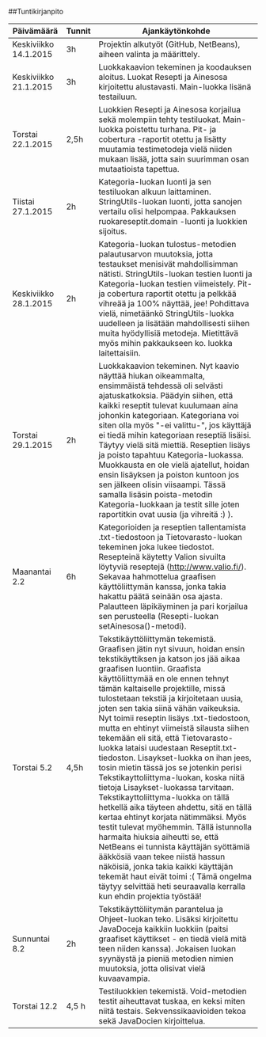 ##Tuntikirjanpito

Päivämäärä | Tunnit | Ajankäytönkohde
-----------|--------|----------------
Keskiviikko 14.1.2015 | 3h | Projektin alkutyöt (GitHub, NetBeans), aiheen valinta ja määrittely.
Keskiviikko 21.1.2015 | 3h | Luokkakaavion tekeminen ja koodauksen aloitus. Luokat Resepti ja Ainesosa kirjoitettu alustavasti. Main-luokka lisänä testailuun.
Torstai 22.1.2015 | 2,5h | Luokkien Resepti ja Ainesosa korjailua sekä molempiin tehty testiluokat. Main-luokka poistettu turhana. Pit- ja cobertura -raportit otettu ja lisätty muutamia testimetodeja vielä niiden mukaan lisää, jotta sain suurimman osan mutaatioista tapettua.
Tiistai 27.1.2015 | 2h | Kategoria-luokan luonti ja sen testiluokan alkuun laittaminen. StringUtils-luokan luonti, jotta sanojen vertailu olisi helpompaa. Pakkauksen ruokareseptit.domain -luonti ja luokkien sijoitus.
Keskiviikko 28.1.2015 | 2h | Kategoria-luokan tulostus-metodien palautusarvon muutoksia, jotta testaukset menisivät mahdollisimman nätisti. StringUtils-luokan testien luonti ja Kategoria-luokan testien viimeistely. Pit- ja cobertura raportit otettu ja pelkkää vihreää ja 100% näyttää, jee! Pohdittava vielä, nimetäänkö StringUtils-luokka uudelleen ja lisätään mahdollisesti siihen muita hyödyllisiä metodeja. Mietittävä myös mihin pakkaukseen ko. luokka laitettaisiin.
Torstai 29.1.2015 | 2h | Luokkakaavion tekeminen. Nyt kaavio näyttää hiukan oikeammalta, ensimmäistä tehdessä oli selvästi ajatuskatkoksia. Päädyin siihen, että kaikki reseptit tulevat kuulumaan aina johonkin kategoriaan. Kategoriana voi siten olla myös "-ei valittu-", jos käyttäjä ei tiedä mihin kategoriaan reseptiä lisäisi. Täytyy vielä sitä miettiä. Reseptien lisäys ja poisto tapahtuu Kategoria-luokassa. Muokkausta en ole vielä ajatellut, hoidan ensin lisäyksen ja poiston kuntoon jos sen jälkeen olisin viisaampi. Tässä samalla lisäsin poista-metodin Kategoria-luokkaan ja testit sille joten raportitkin ovat uusia (ja vihreitä :) ).
Maanantai 2.2 | 6h | Kategorioiden ja reseptien tallentamista .txt-tiedostoon ja Tietovarasto-luokan tekeminen joka lukee tiedostot. Resepteinä käytetty Valion sivuilta löytyviä reseptejä (http://www.valio.fi/). Sekavaa hahmottelua graafisen käyttöliittymän kanssa, jonka takia hakattu päätä seinään osa ajasta. Palautteen läpikäyminen ja pari korjailua sen perusteella (Resepti-luokan setAinesosa()-metodi). 
Torstai 5.2 | 4,5h | Tekstikäyttöliittymän tekemistä. Graafisen jätin nyt sivuun, hoidan ensin tekstikäyttiksen ja katson jos jää aikaa graafisen luontiin. Graafista käyttöliittymää en ole ennen tehnyt tämän kaltaiselle projektille, missä tulostetaan tekstiä ja kirjoitetaan uusia, joten sen takia siinä vähän vaikeuksia. Nyt toimii reseptin lisäys .txt-tiedostoon, mutta en ehtinyt viimeistä silausta siihen tekemään eli sitä, että Tietovarasto-luokka lataisi uudestaan Reseptit.txt-tiedoston. Lisaykset-luokka on ihan jees, tosin mietin tässä jos se jotenkin perisi Tekstikayttoliittyma-luokan, koska niitä tietoja Lisaykset-luokassa tarvitaan. Tekstikayttoliittyma-luokka on tällä hetkellä aika täyteen ahdettu, sitä en tällä kertaa ehtinyt korjata nätimmäksi. Myös testit tulevat myöhemmin. Tällä istunnolla harmaita hiuksia aiheutti se, että NetBeans ei tunnista käyttäjän syöttämiä ääkkösiä vaan tekee niistä hassun näköisiä, jonka takia kaikki käyttäjän tekemät haut eivät toimi :( Tämä ongelma täytyy selvittää heti seuraavalla kerralla kun ehdin projektia työstää!
Sunnuntai 8.2 | 2h | Tekstikäyttöliitymän parantelua ja Ohjeet-luokan teko. Lisäksi kirjoitettu JavaDoceja kaikkiin luokkiin (paitsi graafiset käyttikset - en tiedä vielä mitä teen niiden kanssa). Jokaisen luokan syynäystä ja pieniä metodien nimien muutoksia, jotta olisivat vielä kuvaavampia.
Torstai 12.2 | 4,5 h | Testiluokkien tekemistä. Void-metodien testit aiheuttavat tuskaa, en keksi miten niitä testais. Sekvenssikaavioiden tekoa sekä JavaDocien kirjoittelua.
